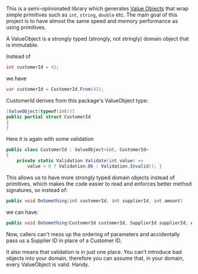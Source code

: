 This is a semi-opinionated library which generates [Value Objects](https://wiki.c2.com/?ValueObject) that wrap simple primitives such as `int`, `string`, `double` etc. The main goal of this project is to have almost the same speed and memory performance as using primitives.

A ValueObject is a strongly typed (strongly, not stringly) domain object that is immutable.

Instead of
```csharp
int customerId = 42;
``` 

we have

``` cs
var customerId = CustomerId.From(42);
```

CustomerId derives from this package's ValueObject type:

```csharp
[ValueObject(typeof(int))]
public partial struct CustomerId
{
}
```

Here it is again with some validation

``` cs
public class CustomerId : ValueObject<int, CustomerId>
{
    private static Validation Validate(int value) => 
        value > 0 ? Validation.Ok : Validation.Invalid(); }
```

This allows us to have more strongly typed domain objects instead of primitives, which makes the code easier to read and enforces better method signatures, so instead of:

```csharp
public void DoSomething(int customerId, int supplierId, int amount)
```

we can have:

```csharp
public void DoSomething(CustomerId customerId, SupplierId supplierId, Amount amount)
```

Now, callers can't mess up the ordering of parameters and accidentally pass us a Supplier ID in place of a Customer ID.

It also means that validation is in just one place. You can't introduce bad objects into your domain, therefore you can assume that, in your domain, every ValueObject is valid. Handy.